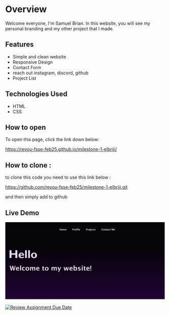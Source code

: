 # Overview

Welcome everyone, I'm Samuel Brian. In this website, you will see my personal branding and my other project that I made.

## Features

- Simple and clean website
- Responsive Design
- Contact Form
- reach out instagram, discord, github
- Project List

## Technologies Used

- HTML
- CSS

## How to open

To open this page, click the link down below:

https://revou-fsse-feb25.github.io/milestone-1-elbriii/

## How to clone :

to clone this code you need to use this link below :

https://github.com/revou-fsse-feb25/milestone-1-elbriii.git

and then simply add to github

## Live Demo

![Ilustration of the website](assets\Livedemo.png)

[![Review Assignment Due Date](https://classroom.github.com/assets/deadline-readme-button-22041afd0340ce965d47ae6ef1cefeee28c7c493a6346c4f15d667ab976d596c.svg)](https://classroom.github.com/a/zOa-lK1T)
